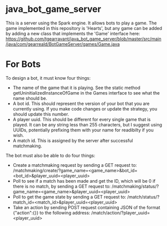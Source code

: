 # java_bot_game_server

This is a server using the Spark engine. It allows bots to play a game. The game implemented in this repository is 'Hearts', but any game can be added by adding a new class that implements the 'Game' interface here: https://github.com/tgearravant/java_bot_game_server/blob/master/src/main/java/com/gearreald/BotGameServer/games/Game.java

# For Bots

To design a bot, it must know four things:

* The name of the game that it is playing. See the static method getUninitializedInstanceOfGame in the Games interface to see what the name should be.
* A bot id. This should represent the version of your bot that you are currently using. If you make code changes or update the strategy, you should update this number.
* A player uuid. This should be different for every single game that is played. It can be any string less than 255 characters, but I suggest using UUIDs, potentially prefixing them with your name for readibilty if you wish.
* A match id. This is assigned by the server after successful matchmaking.

The bot must also be able to do four things:
* Create a matchmaking request by sending a GET request to: /matchmaking/create/?game_name=<game_name>&bot_id=<bot_id>&player_uuid=<player_uuid>
* Poll to see if a match has been made and get the ID, which will be 0 if there is no match, by sending a GET request to: /matchmaking/status/?game_name=<game_name>&player_uuid=<player_uuid>
* Poll to get the game state by sending a GET request to: /match/status/?match_id=<match_id>&player_uuid=<player_uuid>
* Take an action by sending POST request containing JSON of the format {"action":{<a JSON action that the game is expecting. See the game for information about the format.>}} to the following address: /match/action/?player_uuid=<player_uuid>
